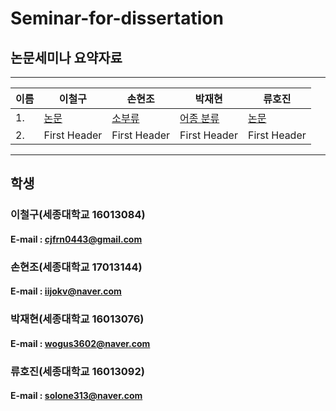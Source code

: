 # Seminar-for-dissertation

## 논문세미나 요약자료


------------------------------------------------------------------------------------------------------------------------------------------
|이름|        이철구     |       손현조     |      박재현       |      류호진         |
|---| --------------------- | --------------------- | --------------------- | --------------------- |
|1.|      [논문](CheolGu/)     |     [소부류](Hyeoncho/소부류.pptx)     |     [어종 분류](JaeHyun/어종분류를위한CNN의적용정리.hwp)    |     [논문](hojin/a.txt)      |
|2.|     First Header      |     First Header      |     First Header      |     First Header      |
 
------------------------------------------------------------------------------------------------------------------------------------------
 
 ## 학생
 
 ### 이철구(세종대학교 16013084)
  #### E-mail : cjfrn0443@gmail.com
  
 ### 손현조(세종대학교 17013144)
  #### E-mail : iijokv@naver.com
  
 ### 박재현(세종대학교 16013076)
 #### E-mail : wogus3602@naver.com
  
 ### 류호진(세종대학교 16013092)
 #### E-mail : solone313@naver.com
